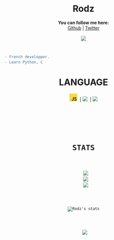 <h1 align="center">Rodz</h1>

<p align="center">
	<b>You can follow me here:</b><br>
	<a href="https://github.com/Rodzpm">Github</a> |
	<a href="https://twitter.com/ehcmoa">Twitter</a> 
	<br><br>
	<img src="https://media.giphy.com/media/C8A8UNursWU8NUCoDk/giphy.gif" />
</p>

#
```diff
- French developper.
- Learn Python, C
```
#
<h1 align="center">LANGUAGE</h1>

<p align="center"> 
  <code><img height="25" src="https://raw.githubusercontent.com/github/explore/80688e429a7d4ef2fca1e82350fe8e3517d3494d/topics/javascript/javascript.png"></code>&nbsp; |
  <code><img height="25" src="https://upload.wikimedia.org/wikipedia/commons/thumb/c/c3/Python-logo-notext.svg/1024px-Python-logo-notext.svg.png"></code>&nbsp; |
  <code><img height="25" src="https://upload.wikimedia.org/wikipedia/commons/thumb/1/18/C_Programming_Language.svg/1200px-C_Programming_Language.svg.png">
</p>

#
<h1 align="center">STATS</h1>
<p align="center">
  <img src="https://img.shields.io/github/followers/Rodzpm?style=social">
  <img src="https://img.shields.io/github/stars/Rodzpm?style=social">
  <img src="https://komarev.com/ghpvc/?username=Rodzpm&color=blue">
</p>

<p align="center"> <img align="center" src="https://github-readme-stats.vercel.app/api?username=Rodzpm&show_icons=true&include_all_commits=true&show_icons=true&title_color=fff&icon_color=79ff97&text_color=9f9f9f&bg_color=151515" alt="Rodz's stats" /> </p>

<p align="center"> <img align="center" src="https://github-readme-stats.vercel.app/api/top-langs/?username=Rodzpm&layout=compact&show_icons=true&title_color=fff&icon_color=79ff97&text_color=9f9f9f&bg_color=151515" /></p>
